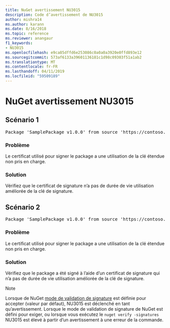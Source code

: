 ```yaml
---
title: NuGet avertissement NU3015
description: Code d’avertissement de NU3015
author: mishra14
ms.author: karann
ms.date: 8/16/2018
ms.topic: reference
ms.reviewer: anangaur
f1_keywords:
- NU3015
ms.openlocfilehash: e9ca85dffd6e253086c0a0a0a3920e0ffd893e12
ms.sourcegitcommit: 573af6133a39601136181c1d98c09303f51a1ab2
ms.translationtype: MT
ms.contentlocale: fr-FR
ms.lasthandoff: 04/11/2019
ms.locfileid: "59509189"
---
```

# <a name="nuget-warning-nu3015"></a>NuGet avertissement NU3015

## <a name="scenario-1"></a>Scénario 1

<pre>Package 'SamplePackage v1.0.0' from source 'https://contoso.com/index.json': The lifetime signing EKU in the primary signature's certificate is not supported.</pre>

### <a name="issue"></a>Problème

Le certificat utilisé pour signer le package a une utilisation de la clé étendue non pris en charge.


### <a name="solution"></a>Solution

Vérifiez que le certificat de signature n’a pas de durée de vie utilisation améliorée de la clé de signature.



## <a name="scenario-2"></a>Scénario 2

<pre>Package 'SamplePackage v1.0.0' from source 'https://contoso.com/index.json': The lifetime signing EKU in the signing certificate is not supported.</pre>

### <a name="issue"></a>Problème

Le certificat utilisé pour signer le package a une utilisation de la clé étendue non pris en charge.


### <a name="solution"></a>Solution

Vérifiez que le package a été signé à l’aide d’un certificat de signature qui n’a pas de durée de vie utilisation améliorée de la clé de signature.


> [!Note]
> Lorsque de NuGet [mode de validation de signature](https://docs.microsoft.com/en-us/nuget/consume-packages/installing-signed-packages#configure-package-signature-requirements) est définie pour accepter (valeur par défaut), NU3015 est déclenché en tant qu’avertissement. Lorsque le mode de validation de signature de NuGet est défini pour exiger, ou lorsque vous exécutez le `nuget verify -signatures` NU3015 est élevé à partir d’un avertissement à une erreur de la commande. 